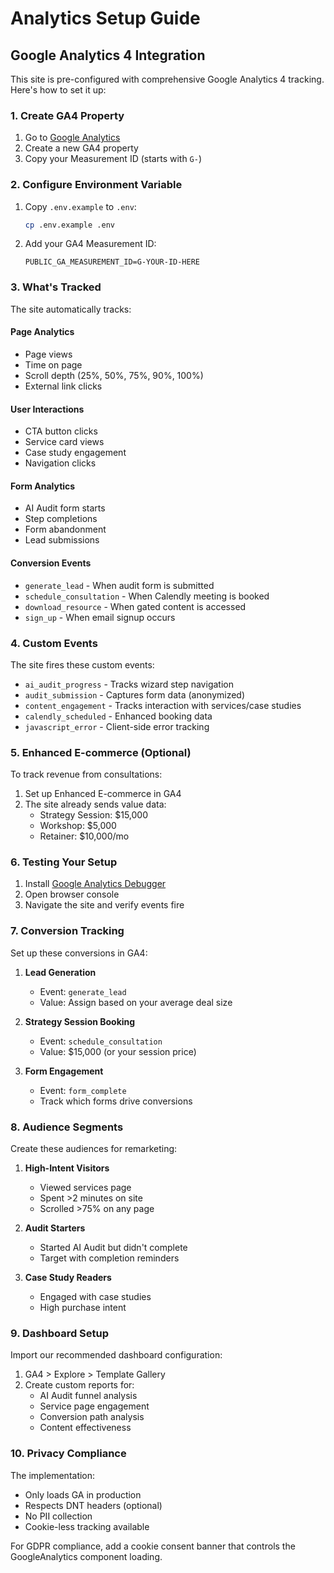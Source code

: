# Analytics Setup Guide

## Google Analytics 4 Integration

This site is pre-configured with comprehensive Google Analytics 4 tracking. Here's how to set it up:

### 1. Create GA4 Property

1. Go to [Google Analytics](https://analytics.google.com)
2. Create a new GA4 property
3. Copy your Measurement ID (starts with `G-`)

### 2. Configure Environment Variable

1. Copy `.env.example` to `.env`:
   ```bash
   cp .env.example .env
   ```

2. Add your GA4 Measurement ID:
   ```
   PUBLIC_GA_MEASUREMENT_ID=G-YOUR-ID-HERE
   ```

### 3. What's Tracked

The site automatically tracks:

#### Page Analytics
- Page views
- Time on page
- Scroll depth (25%, 50%, 75%, 90%, 100%)
- External link clicks

#### User Interactions
- CTA button clicks
- Service card views
- Case study engagement
- Navigation clicks

#### Form Analytics
- AI Audit form starts
- Step completions
- Form abandonment
- Lead submissions

#### Conversion Events
- `generate_lead` - When audit form is submitted
- `schedule_consultation` - When Calendly meeting is booked
- `download_resource` - When gated content is accessed
- `sign_up` - When email signup occurs

### 4. Custom Events

The site fires these custom events:

- `ai_audit_progress` - Tracks wizard step navigation
- `audit_submission` - Captures form data (anonymized)
- `content_engagement` - Tracks interaction with services/case studies
- `calendly_scheduled` - Enhanced booking data
- `javascript_error` - Client-side error tracking

### 5. Enhanced E-commerce (Optional)

To track revenue from consultations:

1. Set up Enhanced E-commerce in GA4
2. The site already sends value data:
   - Strategy Session: $15,000
   - Workshop: $5,000
   - Retainer: $10,000/mo

### 6. Testing Your Setup

1. Install [Google Analytics Debugger](https://chrome.google.com/webstore/detail/google-analytics-debugger/jnkmfdileelhofjcijamephohjechhna)
2. Open browser console
3. Navigate the site and verify events fire

### 7. Conversion Tracking

Set up these conversions in GA4:

1. **Lead Generation**
   - Event: `generate_lead`
   - Value: Assign based on your average deal size

2. **Strategy Session Booking**
   - Event: `schedule_consultation`
   - Value: $15,000 (or your session price)

3. **Form Engagement**
   - Event: `form_complete`
   - Track which forms drive conversions

### 8. Audience Segments

Create these audiences for remarketing:

1. **High-Intent Visitors**
   - Viewed services page
   - Spent >2 minutes on site
   - Scrolled >75% on any page

2. **Audit Starters**
   - Started AI Audit but didn't complete
   - Target with completion reminders

3. **Case Study Readers**
   - Engaged with case studies
   - High purchase intent

### 9. Dashboard Setup

Import our recommended dashboard configuration:

1. GA4 > Explore > Template Gallery
2. Create custom reports for:
   - AI Audit funnel analysis
   - Service page engagement
   - Conversion path analysis
   - Content effectiveness

### 10. Privacy Compliance

The implementation:
- Only loads GA in production
- Respects DNT headers (optional)
- No PII collection
- Cookie-less tracking available

For GDPR compliance, add a cookie consent banner that controls the GoogleAnalytics component loading.
